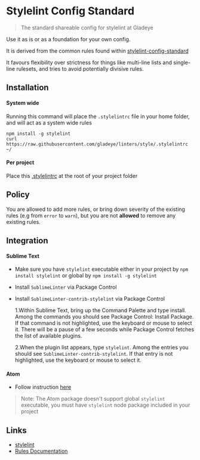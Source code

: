# Stylelint Config Standard

> The standard shareable config for stylelint at Gladeye

Use it as is or as a foundation for your own config.

It is derived from the common rules found within [stylelint-config-standard](https://github.com/stylelint/stylelint-config-standard)

It favours flexibility over strictness for things like multi-line lists and single-line rulesets, and tries to avoid potentially divisive rules.

## Installation

#### System wide

Running this command will place the `.stylelintrc` file in your home folder, and will act as a system wide rules

```
npm install -g stylelint
curl https://raw.githubusercontent.com/gladeye/linters/style/.stylelintrc ~/
```

#### Per project

Place this [.stylelintrc](https://raw.githubusercontent.com/gladeye/linters/style/.stylelintrc) at the root of your project folder

## Policy

You are allowed to add more rules, or bring down severity of the existing rules (e.g from `error` to `warn`), but you are not **allowed** to remove any existing rules.

## Integration

#### Sublime Text

- Make sure you have `stylelint` executable either in your project by `npm install stylelint` or global by `npm install -g stylelint`

- Install `SublimeLinter` via Package Control

- Install `SublimeLinter-contrib-stylelint` via Package Control

    1.Within Sublime Text, bring up the Command Palette and type install. Among the commands you should see Package Control: Install Package. If that command is not highlighted, use the keyboard or mouse to select it. There will be a pause of a few seconds while Package Control fetches the list of available plugins.

    2.When the plugin list appears, type `stylelint`. Among the entries you should see `SublimeLinter-contrib-stylelint`. If that entry is not highlighted, use the keyboard or mouse to select it.

#### Atom

- Follow instruction [here](https://atom.io/packages/linter-stylelint)

> Note: The Atom package doesn't support global `stylelint` executable, you must have `stylelint` node package included in your project

## Links

- [stylelint](https://github.com/stylelint/stylelint)
- [Rules Documentation](https://github.com/stylelint/stylelint/blob/master/docs/user-guide/rules.md)

